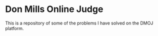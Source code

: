 # Don Mills Online Judge

This is a repository of some of the problems I have solved on the DMOJ platform. 
